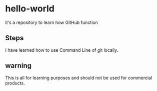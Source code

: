 # hello-world
it's a repository to learn how GitHub function
## Steps
I have learned how to use Command Line of git locally.<br />

## warning
This is all for learning purposes and should not be used for commercial products.